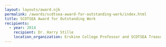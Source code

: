 ```yaml
---
layout: layouts/award.njk
permalink: /awards/scdtsea-award-for-outstanding-work/index.html
title: SCDTSEA Award for Outstanding Work
recipients:
  - year: 2014
    recipient: Dr. Harry Stille
    location_organization: Erskine College Professor and SCDTSEA Treasurer
---
```

